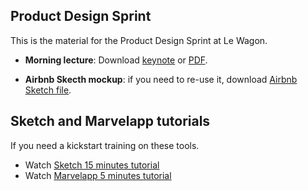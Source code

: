 ## Product Design Sprint

This is the material for the Product Design Sprint at Le Wagon.

- **Morning lecture**: Download [keynote](https://github.com/lewagon/product-design/raw/master/Le%20Wagon%20-%20Product%20Design%20Sprint.key) or [PDF](https://github.com/lewagon/product-design/raw/master/Le%20Wagon%20-%20Product%20Design%20Sprint.pdf).

- **Airbnb Skecth mockup**: if you need to re-use it, download [Airbnb Sketch file](https://github.com/lewagon/product-design/raw/master/airbnb-mockup/airbnb.sketch).

## Sketch and Marvelapp tutorials

If you need a kickstart training on these tools.

- Watch [Sketch 15 minutes tutorial](https://www.youtube.com/watch?v=zR-6RW3kHyM)
- Watch [Marvelapp 5 minutes tutorial](https://www.youtube.com/watch?v=MFIlW68giDY)
